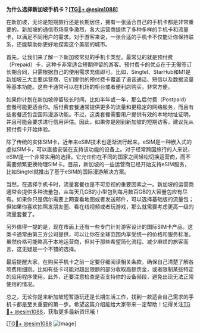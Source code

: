 **为什么选择新加坡手机卡？[[TG💪+ @esim1088](https://t.me/s/esim1088)]**

在新加坡，无论是短期旅行还是长期居住，拥有一张适合自己的手机卡都是非常重要的。新加坡的通信市场竞争激烈，各大运营商提供了多种多样的手机卡和流量卡，以满足不同用户的需求。对于游客来说，一张合适的手机卡不仅能让你保持联系，还能帮助你更好地探索这个美丽的城市。

首先，让我们来了解一下新加坡常见的手机卡类型。最常见的就是预付费（Prepaid）卡，这种卡非常适合短期停留的游客。预付费卡的优点在于无需签订长期合同，只需根据自己的使用需求充值即可。比如，Singtel、StarHub和M1是新加坡三大主要运营商，它们提供的预付费卡覆盖了语音通话、短信以及数据流量等基本功能。这些卡通常可以在机场的柜台或者便利店购买，非常方便。

如果你计划在新加坡停留较长时间，比如半年或一年，那么后付费（Postpaid）套餐可能更适合你。后付费套餐通常提供更多的流量和更稳定的网络服务，而且有些套餐还包含国际漫游功能。不过，这类套餐需要用户提供有效的本地地址证明，并且可能会要求进行信用评估。因此，如果你是刚到新加坡的短期访客，建议先从预付费卡开始体验。

除了传统的实体SIM卡，近年来eSIM技术也逐渐流行起来。eSIM是一种嵌入式的虚拟SIM卡，可以直接安装在支持该功能的设备上。对于经常跨国旅行的人来说，eSIM是一个非常实用的选择。它允许你在不同的国家之间轻松切换运营商，而不需要频繁更换物理SIM卡。目前，新加坡的一些运营商已经开始支持eSIM服务，比如Singtel就推出了基于eSIM的国际漫游解决方案。

当然，在选择手机卡时，流量套餐也是不可忽视的重要因素之一。新加坡的运营商通常会提供多种流量包，从每天几GB的小型包到每月数百GB的大容量包应有尽有。如果你只是偶尔需要上网查看地图或者发送邮件，可以选择基础版的流量包；但如果你喜欢拍照发朋友圈、看在线视频或者玩游戏，那么就需要考虑更高一级的流量套餐了。

另外值得一提的是，现在市面上还有一些专门针对游客设计的国际SIM卡产品。这类卡通常由第三方公司提供，可以让你在全球范围内享受统一的价格和服务标准。虽然价格可能略高于本地运营商，但对于那些希望简化流程、减少麻烦的旅客而言，这无疑是一个不错的选择。

最后提醒大家，在购买手机卡之前一定要仔细阅读相关条款，确保自己清楚了解各项费用细则。比如有些卡可能对超出限额的部分收取高额罚金，或者限制某些特定的应用程序使用。此外，还要注意检查是否支持你的设备频段，避免出现无法正常使用的情况。

总之，无论你是来新加坡短暂游玩还是长期生活工作，找到一款适合自己需求的手机卡都是至关重要的第一步。希望这篇介绍能给大家带来一定帮助！记得关注[TG💪+ @esim1088](https://t.me/s/esim1088)，获取更多最新资讯哦！

[[TG💪+ @esim1088](https://t.me/s/esim1088) ![Image](https://i.postimg.cc/4NQfJmqS/Snipaste-2025-05-13-00-14-12.png)]